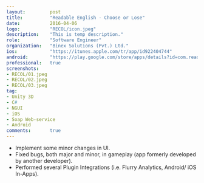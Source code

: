 ```yaml
---
layout:			post
title:			"Readable English - Choose or Lose"
date:			2016-04-06
logo:			"RECOL/icon.jpeg"
description:	"This is temp description."
role:			"Software Engineer"
organization:	"Binex Solutions (Pvt.) Ltd."
ios:			"https://itunes.apple.com/tr/app/id922404744"
android:		"https://play.google.com/store/apps/details?id=com.readablenglish.ChooseOrLose"
professional:	true
screenshots:
- RECOL/01.jpeg
- RECOL/02.jpeg
- RECOL/03.jpeg
tag:
- Unity 3D 
- C#
- NGUI
- iOS
- Soap Web-service
- Android
comments:		true
---
```


* Implement some minor changes in UI.
* Fixed bugs, both major and minor, in gameplay (app formerly developed by another developer).
* Performed several Plugin Integrations (i.e. Flurry Analytics, Android/ iOS In-Apps).
